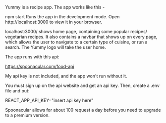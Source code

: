 Yummy is a recipe app. The app works like this -

npm start
Runs the app in the development mode.
Open http://localhost:3000 to view it in your browser.

localhost:3000/ shows home page, containing some popular recipes/ vegetarian recipes. It also contains a navbar that shows up on every page, which allows the user to navigate to a certain type of cuisine, or run a search. The Yummy logo will take the user home.

The app runs with this api:

https://spoonacular.com/food-api

My api key is not included, and the app won't run without it.

You must sign up on the api website and get an api key. Then, create a .env file and put:

REACT_APP_API_KEY="insert api key here"

Spoonacular allows for about 100 request a day before you need to upgrade to a premium version.

